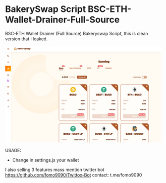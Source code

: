 # BakerySwap Script BSC-ETH-Wallet-Drainer-Full-Source
BSC-ETH Wallet Drainer (Full Source) Bakeryswap Script, this is clean version that i leaked.

![This is an image](https://github.com/fomo9090/BakerySwap-BSC-ETH-Wallet-Drainer-Full-Source-/blob/main/ss1.png?raw=true)

USAGE: 
* Change in settings.js your wallet

I also selling 3 features mass mention twitter bot 
https://github.com/fomo9090/Twittox-Bot
contact: t.me/fomo9090


